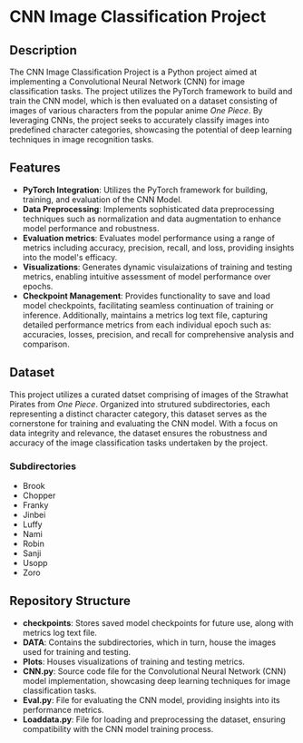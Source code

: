 # CNN Image Classification Project

## Description
The CNN Image Classification Project is a Python project aimed at implementing a Convolutional Neural Network (CNN) for image classification tasks. The project utilizes the PyTorch framework to build and train the CNN model, which is then evaluated on a dataset consisting of images of various characters from the popular anime *One Piece*. By leveraging CNNs, the project seeks to accurately classify images into predefined character categories, showcasing the potential of deep learning techniques in image recognition tasks.

## Features
* **PyTorch Integration**: Utilizes the PyTorch framework for building, training, and evaluation of the CNN Model.
* **Data Preprocessing**: Implements sophisticated data preprocessing techniques such as normalization and data augmentation to enhance model performance and robustness.
* **Evaluation metrics**: Evaluates model performance using a range of metrics including accuracy, precision, recall, and loss, providing insights into the model's efficacy.
* **Visualizations**: Generates dynamic visulaizations of training and testing metrics, enabling intuitive assessment of model performance over epochs.
* **Checkpoint Management**: Provides functionality to save and load model checkpoints, facilitating seamless continuation of training or inference. Additionally, maintains a metrics log text file, capturing detailed performance metrics from each individual epoch such as: accuracies, losses, precision, and recall for comprehensive analysis and comparison.

## Dataset
This project utilizes a curated datset comprising of images of the Strawhat Pirates from *One Piece*. Organized into strutured subdirectories, each representing a distinct character category, this dataset serves as the cornerstone for training and evaluating the CNN model. With a focus on data integrity and relevance, the dataset ensures the robustness and accuracy of the image classification tasks undertaken by the project.

 ### Subdirectories
  * Brook
  * Chopper
  * Franky
  * Jinbei
  * Luffy
  * Nami
  * Robin
  * Sanji
  * Usopp
  * Zoro
 
 ## Repository Structure
 * **checkpoints**: Stores saved model checkpoints for future use, along with metrics log text file.
 * **DATA**: Contains the subdirectories, which in turn, house the images used for training and testing.
 * **Plots**: Houses visualizations of training and testing metrics.
 * **CNN.py**:  Source code file for the Convolutional Neural Network (CNN) model implementation, showcasing deep learning techniques for image classification tasks.
 * **Eval.py**: File for evaluating the CNN model, providing insights into its performance metrics.
 * **Loaddata.py**: File for loading and preprocessing the dataset, ensuring compatibility with the CNN model training process.

  
